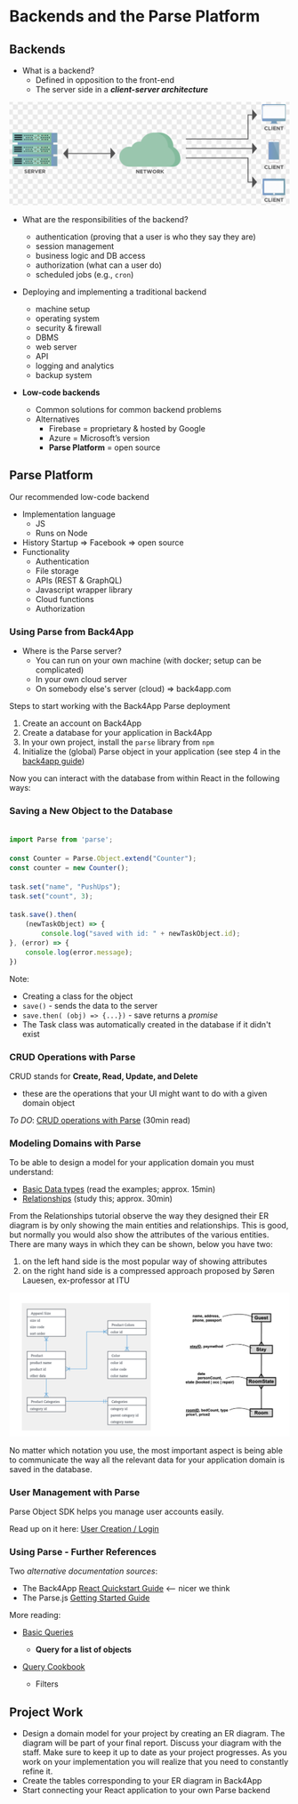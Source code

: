 # Backends and the Parse Platform

## Backends

- What is a backend?
	- Defined in opposition to the front-end
	- The server side in a ***client-server architecture***

![](images/client-server-architecture.png)

- What are the responsibilities of the backend?
	- authentication (proving that a user is who they say they are)
	- session management
	- business logic and DB access
	- authorization (what can a user do)
	- scheduled jobs (e.g., `cron`)

- Deploying and implementing a traditional backend
	- machine setup
	- operating system
	- security & firewall
	- DBMS
	- web server
	- API 
	- logging and analytics
	- backup system


- **Low-code backends**
	- Common solutions for common backend problems
	- Alternatives
		- Firebase = proprietary & hosted by Google
		- Azure = Microsoft’s version 
		- **Parse Platform** = open source 


## Parse Platform

Our recommended low-code backend
- Implementation language
	- JS 
	- Runs on Node
- History
	Startup => Facebook => open source
- Functionality
	- Authentication
	- File storage
	- APIs (REST & GraphQL)
	- Javascript wrapper library
	- Cloud functions
	- Authorization


### Using Parse from Back4App

- Where is the Parse server?
	- You can run on your own machine (with docker; setup can be complicated)
	- In your own cloud server
	- On somebody else's server (cloud) => back4app.com 


Steps to start working with the Back4App Parse deployment 
1. Create an account on Back4App
2. Create a database for your application in Back4App
4. In your own project, install the `parse` library from `npm`
5. Initialize the (global) Parse object in your application (see step 4 in the [back4app guide](https://www.back4app.com/docs/react/quickstart))
 
Now you can interact with the database from within React in the following ways: 

### Saving a New Object to the Database

```javascript

import Parse from 'parse';

const Counter = Parse.Object.extend("Counter");
const counter = new Counter();

task.set("name", "PushUps");
task.set("count", 3);

task.save().then(
	(newTaskObject) => {
		console.log("saved with id: " + newTaskObject.id);
}, (error) => {
	console.log(error.message);
})
```

Note: 
- Creating a class for the object
- `save()` - sends the data to the server
- `save.then( (obj) => {...})` - save returns a *promise*
- The Task class was automatically created in the database if it didn't exist

### CRUD Operations with Parse 

CRUD stands for **Create, Read, Update, and Delete**
- these are the operations that your UI might want to do with a given domain object 

*To DO*: [CRUD operations with Parse](https://www.back4app.com/docs/react/data-objects/react-crud-tutorial) (30min read)


### Modeling Domains with Parse

To be able to design a model for your application domain you must understand: 
- [Basic Data types](https://www.back4app.com/docs/react/data-objects/react-data-types) (read the examples; approx. 15min)
- [Relationships](https://www.back4app.com/docs/react/data-objects/relationships) (study this; approx. 30min)

From the Relationships tutorial observe the way they designed their ER diagram is by only showing the main entities and relationships. This is good, but normally you would also show the attributes of the various entities. There are many ways in which they can be shown, below you have two: 
1. on the left hand side is the most popular way of showing attributes
2. on the right hand side is a compressed approach proposed by Søren Lauesen, ex-professor at ITU

![](images/alterantive-er-diagrams.png)

No matter which notation you use, the most important aspect is being able to communicate the way all the relevant data for your application domain is saved in the database. 



### User Management with Parse

Parse Object SDK helps you manage user accounts easily. 

Read up on it here: [User Creation / Login](https://www.back4app.com/docs/react/working-with-users/sign-up-page-react)




### Using Parse - Further References

Two *alternative documentation sources*: 
- The Back4App [React Quickstart Guide](https://www.back4app.com/docs/react/quickstart) <-- nicer we think
- The Parse.js [Getting Started Guide](https://docs.parseplatform.org/js/guide/#getting-started)

More reading: 
- [Basic Queries](https://www.back4app.com/docs/react/data-objects/react-query)
	- **Query for a list of objects**

- [Query Cookbook](https://www.back4app.com/docs/react/data-objects/react-query-cookbook)
	- Filters








## Project Work
- Design a domain model for your project by creating an ER diagram. The diagram will be part of your final report. Discuss your diagram with the staff. Make sure to keep it up to date as your project progresses. As you work on your implementation you will realize that you need to constantly refine it. 
- Create the tables corresponding to your ER diagram in Back4App
- Start connecting your React application to your own Parse backend

